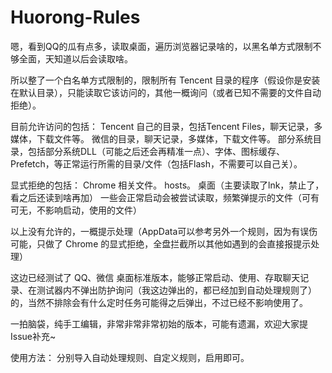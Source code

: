 # Huorong-Rules

嗯，看到QQ的瓜有点多，读取桌面，遍历浏览器记录啥的，以黑名单方式限制不够全面，天知道以后会读取啥。

所以整了一个白名单方式限制的，限制所有 Tencent 目录的程序（假设你是安装在默认目录），只能读取它该访问的，其他一概询问（或者已知不需要的文件自动拒绝）。

目前允许访问的包括：
Tencent 自己的目录，包括Tencent Files，聊天记录，多媒体，下载文件等。
微信的目录，聊天记录，多媒体，下载文件等。
部分系统目录，包括部分系统DLL（可能之后还会再精准一点）、字体、图标缓存、Prefetch，等正常运行所需的目录/文件（包括Flash，不需要可以自己关）。

显式拒绝的包括：
Chrome 相关文件。
hosts。
桌面（主要读取了lnk，禁止了，看之后还读到啥再加）
一些会正常启动会被尝试读取，频繁弹提示的文件（可有可无，不影响启动，使用的文件）

以上没有允许的，一概提示处理（AppData可以参考另外一个规则，因为有误伤可能，只做了 Chrome 的显式拒绝，全盘拦截所以其他如遇到的会直接报提示处理）

这边已经测试了 QQ、微信 桌面标准版本，能够正常启动、使用、存取聊天记录、在测试器内不弹出防护询问（我这边弹出的，都已经加到自动处理规则了）的，当然不排除会有什么定时任务可能得之后弹出，不过已经不影响使用了。

一拍脑袋，纯手工编辑，非常非常非常初始的版本，可能有遗漏，欢迎大家提Issue补充~

使用方法：
分别导入自动处理规则、自定义规则，启用即可。
